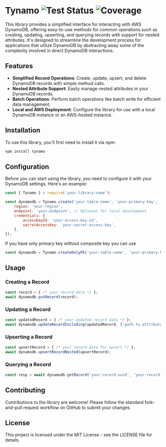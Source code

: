 # Tynamo ![Test Status](https://github.com/ahmed-abdelsalam/tynamo/actions/workflows/test.yml/badge.svg) ![Coverage](https://img.shields.io/endpoint?url=https://gist.githubusercontent.com/asayed94/b02d36156f391f6361f4bab90974c47a/raw/tynamo.json)

This library provides a simplified interface for interacting with AWS DynamoDB, offering easy-to-use methods for common operations such as creating, updating, upserting, and querying records with support for nested attributes. It's designed to streamline the development process for applications that utilize DynamoDB by abstracting away some of the complexity involved in direct DynamoDB interactions.

## Features

- **Simplified Record Operations**: Create, update, upsert, and delete DynamoDB records with simple method calls.
- **Nested Attribute Support**: Easily manage nested attributes in your DynamoDB records.
- **Batch Operations**: Perform batch operations like batch write for efficient data management.
- **Local and AWS Deployment**: Configure the library for use with a local DynamoDB instance or an AWS-hosted instance.

## Installation

To use this library, you'll first need to install it via npm:

```bash
npm install tynamo
```

## Configuration

Before you can start using the library, you need to configure it with your DynamoDB settings. Here's an example:

```javascript
const { Tynamo } = require('your-library-name');

const dynamodb = Tynamo.create('your-table-name', 'your-primary-key', 'your-sort-key', {
    region: 'your-region',
    endpoint: 'your-endpoint', // Optional for local development
    credentials: {
        accessKeyId: 'your-access-key-id',
        secretAccessKey: 'your-secret-access-key',
    },
});
```

If you have only primary key without composite key you can use 

```javascript
const dynamodb = Tynamo.createOnlyPk('your-table-name', 'your-primary-key');
```



## Usage

### Creating a Record

```javascript
const record = { /* your record data */ };
await dynamodb.putRecord(record);
```

### Updating a Record

```javascript
const updatedRecord = { /* your updated record data */ };
await dynamodb.updateRecordIncluding(updatedRecord, ['path.to.attribute']);
```

### Upserting a Record

```javascript
const upsertRecord = { /* your record data for upsert */ };
await dynamodb.upsertRecordNested(upsertRecord);
```

### Querying a Record

```javascript
const resp = await dynamodb.getRecord('your-record-uuid', 'your-record-id');
```

## Contributing

Contributions to the library are welcome! Please follow the standard fork-and-pull request workflow on GitHub to submit your changes.

## License

This project is licensed under the MIT License - see the LICENSE file for details.